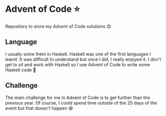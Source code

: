# Advent of Code ⭐️

Repository to store my Advent of Code solutions 😊

## Language

I usually solve them in Haskell. Haskell was one of the first languages I learnt. It was difficult to understand but once I did, I really enjoyed it.
I don't get to sit and work with Haskell so I use Advent of Code to write some Haskell code 🤩

## Challenge

The main challenge for me in Advent of Code is to get further than the previous year. Of course, I could spend time outside of the 25 days of the event but that doesn't happen 😅
